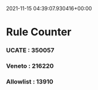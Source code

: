2021-11-15 04:39:07.930416+00:00
# Rule Counter 
 ### UCATE : 350057

 ### Veneto : 216220

 ### Allowlist : 13910